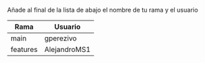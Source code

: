 Añade al final de la lista de abajo el nombre de tu rama y el usuario

| Rama | Usuario |
| ---- | ------- |
| main | gperezivo |
| features | AlejandroMS1 |
